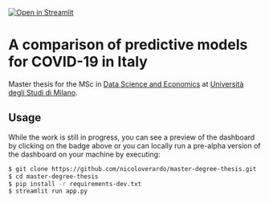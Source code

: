 [![Open in Streamlit](https://static.streamlit.io/badges/streamlit_badge_black_white.svg)](https://dse-thesis-verardo.herokuapp.com/)

# A comparison of predictive models for COVID-19 in Italy
Master thesis for the MSc in [Data Science and Economics](https://dse.cdl.unimi.it/en) at [Università degli Studi di Milano](https://www.unimi.it/en).

## Usage
While the work is still in progress, you can see a preview of the dashboard by clicking on the badge above or you can locally run a pre-alpha version of the dashboard on your machine by executing:

```bash
$ git clone https://github.com/nicoloverardo/master-degree-thesis.git
$ cd master-degree-thesis
$ pip install -r requirements-dev.txt
$ streamlit run app.py
```
